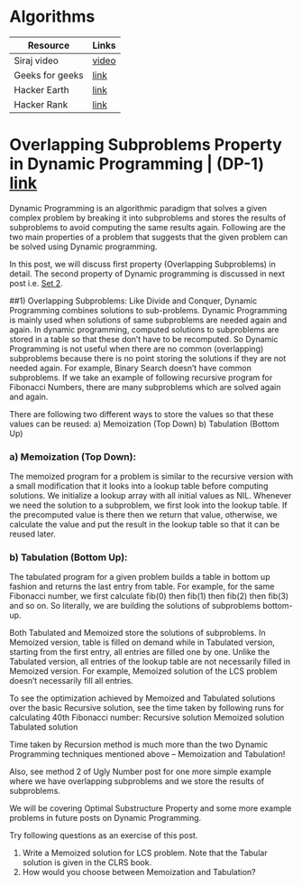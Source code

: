 # Algorithms

|       Resource        | Links                          |
| ----------------------- | ------------------------------- |
| Siraj video           | [video](https://www.youtube.com/watch?v=5KB5KAak6tM/)   |
| Geeks for geeks       | [link](https://www.geeksforgeeks.org//) |
| Hacker Earth          | [link](https://www.hackerearth.com/) |
| Hacker Rank           | [link](https://www.hackerrank.com/) |

# Overlapping Subproblems Property in Dynamic Programming | (DP-1) [link](https://www.geeksforgeeks.org/overlapping-subproblems-property-in-dynamic-programming-dp-1/)

Dynamic Programming is an algorithmic paradigm that solves a given complex problem by breaking it into subproblems and stores the results of subproblems to avoid computing the same results again. Following are the two main properties of a problem that suggests that the given problem can be solved using Dynamic programming.

In this post, we will discuss first property (Overlapping Subproblems) in detail. The second property of Dynamic programming is discussed in next post i.e. [Set 2](https://www.geeksforgeeks.org/dynamic-programming-set-2-optimal-substructure-property/).

##1) Overlapping Subproblems:
Like Divide and Conquer, Dynamic Programming combines solutions to sub-problems. Dynamic Programming is mainly used when solutions of same subproblems are needed again and again. In dynamic programming, computed solutions to subproblems are stored in a table so that these don’t have to be recomputed. So Dynamic Programming is not useful when there are no common (overlapping) subproblems because there is no point storing the solutions if they are not needed again. For example, Binary Search doesn’t have common subproblems. If we take an example of following recursive program for Fibonacci Numbers, there are many subproblems which are solved again and again.

There are following two different ways to store the values so that these values can be reused:
a) Memoization (Top Down)
b) Tabulation (Bottom Up)

### a) Memoization (Top Down): 
The memoized program for a problem is similar to the recursive version with a small modification that it looks into a lookup table before computing solutions. We initialize a lookup array with all initial values as NIL. Whenever we need the solution to a subproblem, we first look into the lookup table. If the precomputed value is there then we return that value, otherwise, we calculate the value and put the result in the lookup table so that it can be reused later.

### b) Tabulation (Bottom Up): 
The tabulated program for a given problem builds a table in bottom up fashion and returns the last entry from table. For example, for the same Fibonacci number, we first calculate fib(0) then fib(1) then fib(2) then fib(3) and so on. So literally, we are building the solutions of subproblems bottom-up.

Both Tabulated and Memoized store the solutions of subproblems. In Memoized version, table is filled on demand while in Tabulated version, starting from the first entry, all entries are filled one by one. Unlike the Tabulated version, all entries of the lookup table are not necessarily filled in Memoized version. For example, Memoized solution of the LCS problem doesn’t necessarily fill all entries.

To see the optimization achieved by Memoized and Tabulated solutions over the basic Recursive solution, see the time taken by following runs for calculating 40th Fibonacci number:
Recursive solution
Memoized solution
Tabulated solution

Time taken by Recursion method is much more than the two Dynamic Programming techniques mentioned above – Memoization and Tabulation!

Also, see method 2 of Ugly Number post for one more simple example where we have overlapping subproblems and we store the results of subproblems.

We will be covering Optimal Substructure Property and some more example problems in future posts on Dynamic Programming.

Try following questions as an exercise of this post.
1) Write a Memoized solution for LCS problem. Note that the Tabular solution is given in the CLRS book.
2) How would you choose between Memoization and Tabulation?
